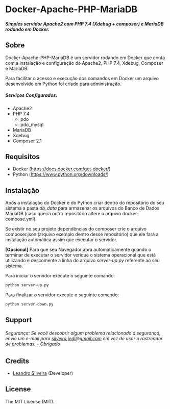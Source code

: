 # Docker-Apache-PHP-MariaDB

##### Simples servidor Apache2 com PHP 7.4 (Xdebug + composer) e MariaDB rodando em Docker.



## Sobre

Docker-Apache-PHP-MariaDB é um servidor rodando em Docker que conta com a instalação e configuração do Apache2, PHP 7.4, Xdebug, Composer e MariaDB. 

Para facilitar o acesso e execução dos comandos em Docker um arquivo desenvolvido em Python foi criado para administração. 

##### Serviços Configurados:

- Apache2
- PHP 7.4
  - pdo
  - pdo_mysql
- MariaDB
- Xdebug
- Composer 2.1

## Requisitos

- Docker (https://docs.docker.com/get-docker/)
- Python (https://www.python.org/downloads/)

## Instalação

Após a instalação do Docker e do Python criar dentro do repositório do seu sistema a pasta *db_data* para armazenar os arquivos do Banco de Dados MariaDB (caso queira outro repositório altere o arquivo docker-compose.yml).

Se existir no seu projeto dependências do composer crie o arquivo composer.json (arquivo exemplo dentro desse repositório) que ele fará a instalação automática assim que executar o servidor. 

**[Opcional]** Para que seu Navegador abra automaticamente quando o terminar de executar o servidor verique o sistema operacional que está utilizando e descomente a linha do arquivo *server-up.py* referente ao seu  sistema.

Para iniciar o servidor execute o seguinte comando:

```bash
python server-up.py
```

Para finalizar o servidor execute o seguinte comando:

```bash
python server-down.py
```

## Support

###### Segurança: Se você descobrir algum problema relacionado à segurança, envie um e-mail para silveira.jedi@gmail.com em vez de usar o rastreador de problemas. - Obrigado

## Credits

- [Leandro Silveira](https://github.com/silveirajedi) (Developer)

## License

The MIT License (MIT).